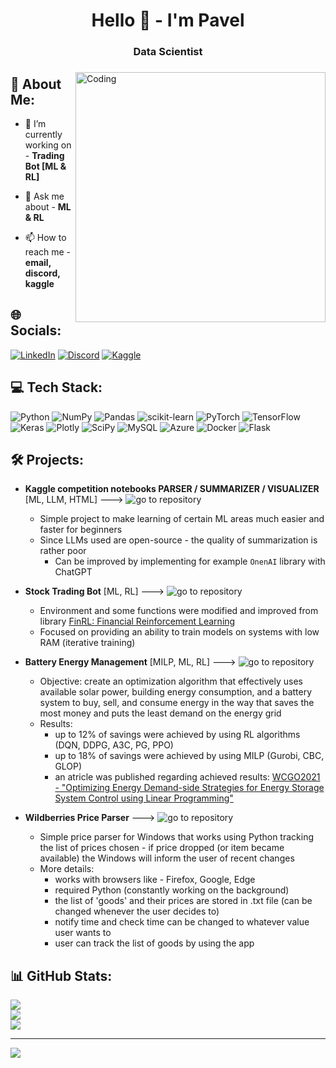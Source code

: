 <h1 align="center">Hello 👋 - I'm Pavel</h1>
<h3 align="center">Data Scientist</h3>
<h3 align="center"> </h3>
<img align="right" alt="Coding" width="400" src="https://i.pinimg.com/originals/7d/07/a2/7d07a255678962d30d8717dcf5dbd266.gif">

## 🧑 About Me:

- 🔭 I’m currently working on - **Trading Bot [ML & RL]**

- 💬 Ask me about - **ML & RL**

- 📫 How to reach me - **email, discord, kaggle**

## 🌐 Socials: 
[![LinkedIn](https://img.shields.io/badge/LinkedIn-%230077B5.svg?style=for-the-badge&logo=linkedin&logoColor=white)](https://linkedin.com/in/1) [![Discord](https://img.shields.io/badge/Discord-%237289DA.svg?style=for-the-badge&logo=discord&logoColor=white)](https://discordapp.com/users/214900403861454848) [![Kaggle](https://img.shields.io/badge/Kaggle-20BEFF?style=for-the-badge&logo=Kaggle&logoColor=white)](https://www.kaggle.com/strafetotheheaven)

## 💻 Tech Stack:
![Python](https://img.shields.io/badge/python-3670A0?style=for-the-badge&logo=python&logoColor=ffdd54) ![NumPy](https://img.shields.io/badge/numpy-%23013243.svg?style=for-the-badge&logo=numpy&logoColor=white) ![Pandas](https://img.shields.io/badge/pandas-%23150458.svg?style=for-the-badge&logo=pandas&logoColor=white) ![scikit-learn](https://img.shields.io/badge/scikit--learn-%23F7931E.svg?style=for-the-badge&logo=scikit-learn&logoColor=white) ![PyTorch](https://img.shields.io/badge/PyTorch-%23EE4C2C.svg?style=for-the-badge&logo=PyTorch&logoColor=white) ![TensorFlow](https://img.shields.io/badge/TensorFlow-%23FF6F00.svg?style=for-the-badge&logo=TensorFlow&logoColor=white) ![Keras](https://img.shields.io/badge/Keras-%23D00000.svg?style=for-the-badge&logo=Keras&logoColor=white) ![Plotly](https://img.shields.io/badge/Plotly-%233F4F75.svg?style=for-the-badge&logo=plotly&logoColor=white) ![SciPy](https://img.shields.io/badge/SciPy-%230C55A5.svg?style=for-the-badge&logo=scipy&logoColor=%white) ![MySQL](https://img.shields.io/badge/mysql-%2300f.svg?style=for-the-badge&logo=mysql&logoColor=white) ![Azure](https://img.shields.io/badge/azure-%230072C6.svg?style=for-the-badge&logo=azure-devops&logoColor=white) ![Docker](https://img.shields.io/badge/docker-%230db7ed.svg?style=for-the-badge&logo=docker&logoColor=white) ![Flask](https://img.shields.io/badge/flask-%23000.svg?style=for-the-badge&logo=flask&logoColor=white)

## 🛠 Projects:
- **Kaggle competition notebooks PARSER / SUMMARIZER / VISUALIZER** [ML, LLM, HTML] ---> ![go to repository](https://github.com/asa-eve/Kaggle-Competition-Code-Parser)
    - Simple project to make learning of certain ML areas much easier and faster for beginners
    - Since LLMs used are open-source - the quality of summarization is rather poor
        - Can be improved by implementing for example `OnenAI` library with ChatGPT

- **Stock Trading Bot** [ML, RL] ---> ![go to repository](https://github.com/asa-eve/Trading_Bot_RL)
    - Environment and some functions were modified and improved from library [FinRL: Financial Reinforcement Learning](https://github.com/AI4Finance-Foundation/FinRL)
    - Focused on providing an ability to train models on systems with low RAM (iterative training)

- **Battery Energy Management** [MILP, ML, RL] ---> ![go to repository](https://github.com/asa-eve/Battery_Energy_Management_RL)
    - Objective: create an optimization algorithm that effectively uses available solar power, building energy consumption, and a battery system to buy, sell, and consume energy in the way that saves the most money and puts the least demand on the energy grid
    - Results: 
        - up to 12% of savings were achieved by using RL algorithms (DQN, DDPG, A3C, PG, PPO)
        - up to 18% of savings were achieved by using MILP (Gurobi, CBC, GLOP)
        - an atricle was published regarding achieved results: [WCGO2021 - "Optimizing Energy Demand-side Strategies for Energy Storage System Control using Linear Programming"](http://caopt.com/WCGO2021/WCGO_2021_Conference_Program.pdf)

- **Wildberries Price Parser** ---> ![go to repository]()
    - Simple price parser for Windows that works using Python tracking the list of prices chosen - if price dropped (or item became available) the Windows will inform the user of recent changes
    - More details:
        - works with browsers like - Firefox, Google, Edge
        - required Python (constantly working on the background)
        - the list of 'goods' and their prices are stored in .txt file (can be changed whenever the user decides to)
        - notify time and check time can be changed to whatever value user wants to
        - user can track the list of goods by using the app

## 📊 GitHub Stats:
![](https://github-readme-stats.vercel.app/api?username=asa-eve&theme=radical&hide_border=false&include_all_commits=false&count_private=true)<br/>
![](https://github-readme-streak-stats.herokuapp.com/?user=asa-eve&theme=radical&hide_border=false)<br/>
![](https://github-readme-stats.vercel.app/api/top-langs/?username=asa-eve&theme=radical&hide_border=false&include_all_commits=false&count_private=true&layout=compact)

---
[![](https://visitcount.itsvg.in/api?id=asa-eve&icon=0&color=6)](https://visitcount.itsvg.in)
